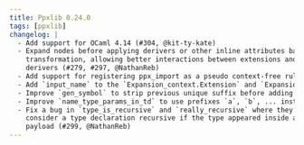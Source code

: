 ```yaml
---
title: Ppxlib 0.24.0
tags: [ppxlib]
changelog: |
  - Add support for OCaml 4.14 (#304, @kit-ty-kate)
  - Expand nodes before applying derivers or other inline attributes based
    transformation, allowing better interactions between extensions and
    derivers (#279, #297, @NathanReb)
  - Add support for registering ppx_import as a pseudo context-free rule (#271, @NathanReb)
  - Add `input_name` to the `Expansion_context.Extension` and `Expansion_context.Deriver` modules (#284, @tatchi)
  - Improve `gen_symbol` to strip previous unique suffix before adding a new one (#285, @ceastlund)
  - Improve `name_type_params_in_td` to use prefixes `a`, `b`, ... instead of `v_x`. (#285, @ceastlund)
  - Fix a bug in `type_is_recursive` and `really_recursive` where they would
    consider a type declaration recursive if the type appeared inside an attribute
    payload (#299, @NathanReb)
---
```


